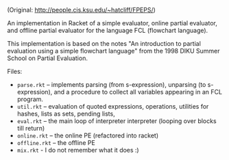 (Original: http://people.cis.ksu.edu/~hatcliff/FPEPS/)

An implementation in Racket of a simple evaluator, online partial evaluator, and offline partial evaluator for the language FCL (flowchart language).

This implementation is based on the notes "An introduction to partial evaluation using a simple flowchart language" from the 1998 DIKU Summer School on Partial Evaluation.

Files:

* `parse.rkt` – implements parsing (from s-expression), unparsing (to s-expression), and a procedure to collect all variables appearing in an FCL program.
* `util.rkt` – evaluation of quoted expressions, operations, utilities for hashes, lists as sets, pending lists, 
* `eval.rkt`  – the main loop of interpreter interpreter (looping over blocks till return)
* `online.rkt` – the online PE (refactored into racket)
* `offline.rkt` – the offline PE
* `mix.rkt` - I do not remember what it does :)

